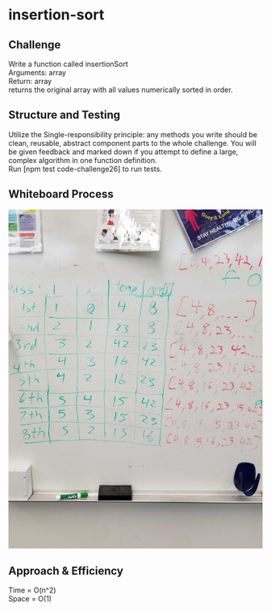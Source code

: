 # insertion-sort

## Challenge

Write a function called insertionSort<br/>
Arguments: array<br/>
Return: array<br/>
returns the original array with all values numerically sorted in order.

## Structure and Testing

Utilize the Single-responsibility principle: any methods you write should be clean, reusable, abstract component parts to the whole challenge. You will be given feedback and marked down if you attempt to define a large, complex algorithm in one function definition.
<br/>
Run [npm test code-challenge26] to run tests.

## Whiteboard Process

<!-- Embedded whiteboard image -->
![Whiteboard](./../images/CC26.jpg)

## Approach & Efficiency

<!-- What approach did you take? Discuss Why. What is the Big O space/time for this approach? -->

Time = O(n^2)<br/>
Space = O(1)
